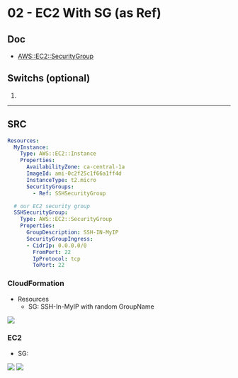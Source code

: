 # 02 - EC2 With SG (as Ref)

## Doc
* [AWS::EC2::SecurityGroup](https://docs.aws.amazon.com/AWSCloudFormation/latest/UserGuide/aws-properties-ec2-security-group.html#aws-properties-ec2-security-group--examples)

## Switchs (optional)
1. 

---

## SRC
````yaml
Resources:
  MyInstance:
    Type: AWS::EC2::Instance
    Properties:
      AvailabilityZone: ca-central-1a
      ImageId: ami-0c2f25c1f66a1ff4d
      InstanceType: t2.micro
      SecurityGroups:
        - Ref: SSHSecurityGroup

  # our EC2 security group
  SSHSecurityGroup:
    Type: AWS::EC2::SecurityGroup
    Properties:
      GroupDescription: SSH-IN-MyIP
      SecurityGroupIngress:
      - CidrIp: 0.0.0.0/0
        FromPort: 22
        IpProtocol: tcp
        ToPort: 22
````

### CloudFormation
* Resources 
    * SG: SSH-In-MyIP with random GroupName
    
[<img src="https://i.imgur.com/V5hICVi.png">](https://i.imgur.com/V5hICVi.png)

### EC2
* SG: 

[<img src="https://i.imgur.com/TCsO77X.png">](https://i.imgur.com/TCsO77X.png)
[<img src="https://i.imgur.com/RzkzLTL.png">](https://i.imgur.com/RzkzLTL.png)
